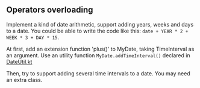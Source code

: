## Operators overloading

Implement a kind of date arithmetic, support adding years, weeks and days to a date.
You could be able to write the code like this: `date + YEAR * 2 + WEEK * 3 + DAY * 15`.

At first, add an extension function 'plus()' to MyDate, taking TimeInterval as an argument.
Use an utility function `MyDate.addTimeInterval()` declared in
[DateUtil.kt](/#/Kotlin%20Koans/Conventions/Operators%20overloading/DateUtil.kt)

Then, try to support adding several time intervals to a date.
You may need an extra class.